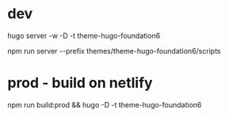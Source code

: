 # dev

hugo server -w -D -t theme-hugo-foundation6

npm run server --prefix themes/theme-hugo-foundation6/scripts

# prod - build on netlify

npm run build:prod && hugo -D -t theme-hugo-foundation6
